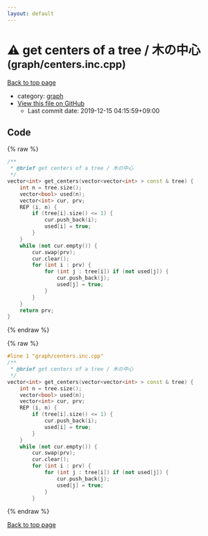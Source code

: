 ```yaml
---
layout: default
---
```


<!-- mathjax config similar to math.stackexchange -->
<script type="text/javascript" async
  src="https://cdnjs.cloudflare.com/ajax/libs/mathjax/2.7.5/MathJax.js?config=TeX-MML-AM_CHTML">
</script>
<script type="text/x-mathjax-config">
  MathJax.Hub.Config({
    TeX: { equationNumbers: { autoNumber: "AMS" }},
    tex2jax: {
      inlineMath: [ ['$','$'] ],
      processEscapes: true
    },
    "HTML-CSS": { matchFontHeight: false },
    displayAlign: "left",
    displayIndent: "2em"
  });
</script>

<script type="text/javascript" src="https://cdnjs.cloudflare.com/ajax/libs/jquery/3.4.1/jquery.min.js"></script>
<script src="https://cdn.jsdelivr.net/npm/jquery-balloon-js@1.1.2/jquery.balloon.min.js" integrity="sha256-ZEYs9VrgAeNuPvs15E39OsyOJaIkXEEt10fzxJ20+2I=" crossorigin="anonymous"></script>
<script type="text/javascript" src="../../assets/js/copy-button.js"></script>
<link rel="stylesheet" href="../../assets/css/copy-button.css" />


# :warning: get centers of a tree / 木の中心 <small>(graph/centers.inc.cpp)</small>

<a href="../../index.html">Back to top page</a>

* category: <a href="../../index.html#f8b0b924ebd7046dbfa85a856e4682c8">graph</a>
* <a href="{{ site.github.repository_url }}/blob/master/graph/centers.inc.cpp">View this file on GitHub</a>
    - Last commit date: 2019-12-15 04:15:59+09:00




## Code

<a id="unbundled"></a>
{% raw %}
```cpp
/**
 * @brief get centers of a tree / 木の中心
 */
vector<int> get_centers(vector<vector<int> > const & tree) {
    int n = tree.size();
    vector<bool> used(n);
    vector<int> cur, prv;
    REP (i, n) {
        if (tree[i].size() <= 1) {
            cur.push_back(i);
            used[i] = true;
        }
    }
    while (not cur.empty()) {
        cur.swap(prv);
        cur.clear();
        for (int i : prv) {
            for (int j : tree[i]) if (not used[j]) {
                cur.push_back(j);
                used[j] = true;
            }
        }
    }
    return prv;
}

```
{% endraw %}

<a id="bundled"></a>
{% raw %}
```cpp
#line 1 "graph/centers.inc.cpp"
/**
 * @brief get centers of a tree / 木の中心
 */
vector<int> get_centers(vector<vector<int> > const & tree) {
    int n = tree.size();
    vector<bool> used(n);
    vector<int> cur, prv;
    REP (i, n) {
        if (tree[i].size() <= 1) {
            cur.push_back(i);
            used[i] = true;
        }
    }
    while (not cur.empty()) {
        cur.swap(prv);
        cur.clear();
        for (int i : prv) {
            for (int j : tree[i]) if (not used[j]) {
                cur.push_back(j);
                used[j] = true;
            }
        }

```
{% endraw %}

<a href="../../index.html">Back to top page</a>

